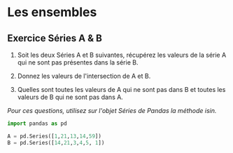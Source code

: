 # Les ensembles

## Exercice Séries A & B

1. Soit les deux Séries A et B suivantes, récupérez les valeurs de la série A qui ne sont pas présentes dans la série B.

2. Donnez les valeurs de l'intersection de A et B.

3. Quelles sont toutes les valeurs de A qui ne sont pas dans B et toutes les valeurs de B qui ne sont pas dans A.

*Pour ces questions, utilisez sur l'objet Séries de Pandas la méthode isin.*

```python
import pandas as pd

A = pd.Series([1,21,13,14,59])
B = pd.Series([14,21,3,4,5, 1])

```
